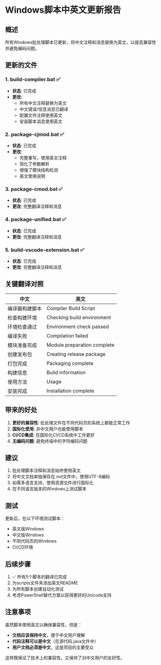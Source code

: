 # Windows脚本中英文更新报告

## 概述

所有Windows批处理脚本已更新，将中文注释和消息替换为英文，以提高兼容性并避免编码问题。

## 更新的文件

### 1. build-compiler.bat ✅
- **状态**: 已完成
- **更改**: 
  - 所有中文注释替换为英文
  - 中文错误/信息消息已翻译
  - 配置文件注释使用英文
  - 安装脚本消息使用英文

### 2. package-cjmod.bat ✅
- **状态**: 已完成
- **更改**:
  - 完整重写，使用英文注释
  - 简化了参数解析
  - 增强了模块结构检测
  - 英文使用说明

### 3. package-cmod.bat ✅
- **状态**: 已完成
- **更改**: 完整翻译注释和消息

### 4. package-unified.bat ✅
- **状态**: 已完成  
- **更改**: 完整翻译注释和消息

### 5. build-vscode-extension.bat ✅
- **状态**: 已完成
- **更改**: 完整翻译注释和消息

## 关键翻译对照

| 中文 | 英文 |
|------|------|
| 编译器构建脚本 | Compiler Build Script |
| 检查构建环境 | Checking build environment |
| 环境检查通过 | Environment check passed |
| 编译失败 | Compilation failed |
| 模块准备完成 | Module preparation complete |
| 创建发布包 | Creating release package |
| 打包完成 | Packaging complete |
| 构建信息 | Build information |
| 使用方法 | Usage |
| 安装完成 | Installation complete |

## 带来的好处

1. **更好的兼容性**: 批处理文件在不同代码页的系统上都能正常工作
2. **国际化使用**: 非中文用户也能使用脚本
3. **CI/CD集成**: 在国际化CI/CD系统中工作更好
4. **无编码问题**: 避免终端中的字符编码问题

## 建议

1. 批处理脚本注释和消息始终使用英文
2. 将中文文档单独保存在.md文件中，使用UTF-8编码
3. 如需多语言支持，使用资源文件进行国际化
4. 在不同语言版本的Windows上测试脚本

## 测试

更新后，在以下环境测试脚本：
- 英文版Windows
- 中文版Windows  
- 不同代码页的Windows
- CI/CD环境

## 后续步骤

1. ✅ 所有5个脚本的翻译已完成
2. 为scripts文件夹添加英文README
3. 为所有脚本创建自动化测试
4. 考虑PowerShell替代方案以获得更好的Unicode支持

## 注意事项

虽然脚本使用英文以确保兼容性，但是：
- **文档应该保持中文**，便于中文用户理解
- **代码注释可以是中文**（在源代码.java文件中）
- **用户文档必须是中文**，这是项目的主要受众

这样既保证了技术上的兼容性，又保持了对中文用户的友好性。